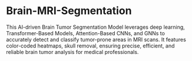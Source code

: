 # Brain-MRI-Segmentation
This AI-driven Brain Tumor Segmentation Model leverages deep learning, Transformer-Based Models, Attention-Based CNNs, and GNNs to accurately detect and classify tumor-prone areas in MRI scans. It features color-coded heatmaps, skull removal, ensuring precise, efficient, and reliable brain tumor analysis for medical professionals.

